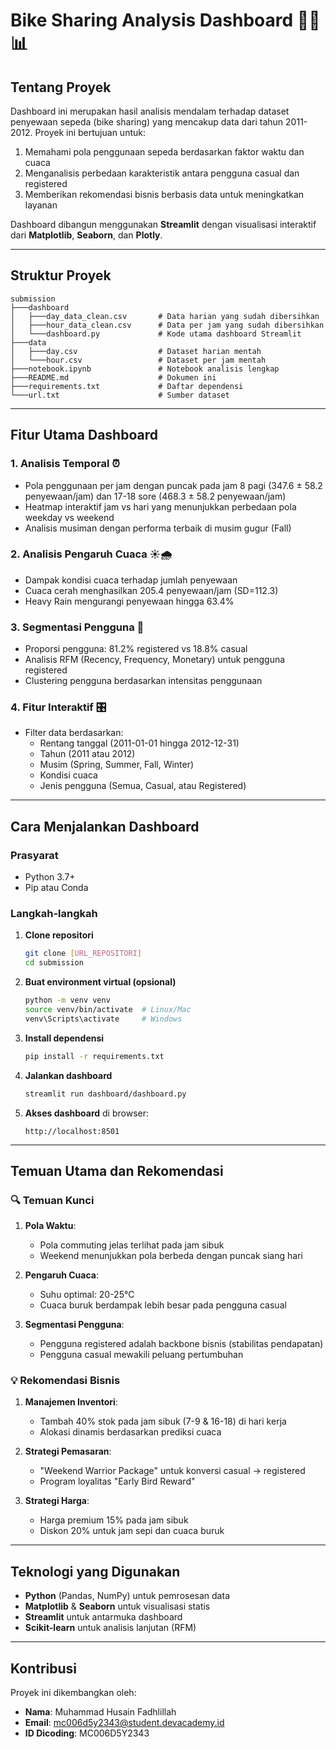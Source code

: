 # Bike Sharing Analysis Dashboard 🚴‍♂️📊

## Tentang Proyek

Dashboard ini merupakan hasil analisis mendalam terhadap dataset penyewaan sepeda (bike sharing) yang mencakup data dari tahun 2011-2012. Proyek ini bertujuan untuk:

1. Memahami pola penggunaan sepeda berdasarkan faktor waktu dan cuaca
2. Menganalisis perbedaan karakteristik antara pengguna casual dan registered
3. Memberikan rekomendasi bisnis berbasis data untuk meningkatkan layanan

Dashboard dibangun menggunakan **Streamlit** dengan visualisasi interaktif dari **Matplotlib**, **Seaborn**, dan **Plotly**.

---

## Struktur Proyek

```
submission
├───dashboard
│   ├───day_data_clean.csv       # Data harian yang sudah dibersihkan
│   ├───hour_data_clean.csv      # Data per jam yang sudah dibersihkan
│   └───dashboard.py             # Kode utama dashboard Streamlit
├───data
│   ├───day.csv                  # Dataset harian mentah
│   └───hour.csv                 # Dataset per jam mentah
├───notebook.ipynb               # Notebook analisis lengkap
├───README.md                    # Dokumen ini
├───requirements.txt             # Daftar dependensi
└───url.txt                      # Sumber dataset
```

---

## Fitur Utama Dashboard

### 1. **Analisis Temporal** ⏰

- Pola penggunaan per jam dengan puncak pada jam 8 pagi (347.6 ± 58.2 penyewaan/jam) dan 17-18 sore (468.3 ± 58.2 penyewaan/jam)
- Heatmap interaktif jam vs hari yang menunjukkan perbedaan pola weekday vs weekend
- Analisis musiman dengan performa terbaik di musim gugur (Fall)

### 2. **Analisis Pengaruh Cuaca** ☀️🌧️

- Dampak kondisi cuaca terhadap jumlah penyewaan
- Cuaca cerah menghasilkan 205.4 penyewaan/jam (SD=112.3)
- Heavy Rain mengurangi penyewaan hingga 63.4%

### 3. **Segmentasi Pengguna** 👥

- Proporsi pengguna: 81.2% registered vs 18.8% casual
- Analisis RFM (Recency, Frequency, Monetary) untuk pengguna registered
- Clustering pengguna berdasarkan intensitas penggunaan

### 4. **Fitur Interaktif** 🎛️

- Filter data berdasarkan:
  - Rentang tanggal (2011-01-01 hingga 2012-12-31)
  - Tahun (2011 atau 2012)
  - Musim (Spring, Summer, Fall, Winter)
  - Kondisi cuaca
  - Jenis pengguna (Semua, Casual, atau Registered)

---

## Cara Menjalankan Dashboard

### Prasyarat

- Python 3.7+
- Pip atau Conda

### Langkah-langkah

1. **Clone repositori**

   ```bash
   git clone [URL_REPOSITORI]
   cd submission
   ```

2. **Buat environment virtual (opsional)**

   ```bash
   python -m venv venv
   source venv/bin/activate  # Linux/Mac
   venv\Scripts\activate     # Windows
   ```

3. **Install dependensi**

   ```bash
   pip install -r requirements.txt
   ```

4. **Jalankan dashboard**

   ```bash
   streamlit run dashboard/dashboard.py
   ```

5. **Akses dashboard** di browser:
   ```
   http://localhost:8501
   ```

---

## Temuan Utama dan Rekomendasi

### 🔍 Temuan Kunci

1. **Pola Waktu**:

   - Pola commuting jelas terlihat pada jam sibuk
   - Weekend menunjukkan pola berbeda dengan puncak siang hari

2. **Pengaruh Cuaca**:

   - Suhu optimal: 20-25°C
   - Cuaca buruk berdampak lebih besar pada pengguna casual

3. **Segmentasi Pengguna**:
   - Pengguna registered adalah backbone bisnis (stabilitas pendapatan)
   - Pengguna casual mewakili peluang pertumbuhan

### 💡 Rekomendasi Bisnis

1. **Manajemen Inventori**:

   - Tambah 40% stok pada jam sibuk (7-9 & 16-18) di hari kerja
   - Alokasi dinamis berdasarkan prediksi cuaca

2. **Strategi Pemasaran**:

   - "Weekend Warrior Package" untuk konversi casual → registered
   - Program loyalitas "Early Bird Reward"

3. **Strategi Harga**:
   - Harga premium 15% pada jam sibuk
   - Diskon 20% untuk jam sepi dan cuaca buruk

---

## Teknologi yang Digunakan

- **Python** (Pandas, NumPy) untuk pemrosesan data
- **Matplotlib** & **Seaborn** untuk visualisasi statis
- **Streamlit** untuk antarmuka dashboard
- **Scikit-learn** untuk analisis lanjutan (RFM)

---

## Kontribusi

Proyek ini dikembangkan oleh:

- **Nama**: Muhammad Husain Fadhlillah
- **Email**: mc006d5y2343@student.devacademy.id
- **ID Dicoding**: MC006D5Y2343

